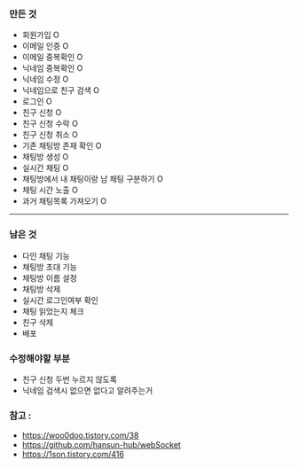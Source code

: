 ### 만든 것
- 회원가입 O
- 이메일 인증 O
- 이메일 중복확인 O
- 닉네임 중복확인 O
- 닉네임 수정 O
- 닉네임으로 친구 검색 O
- 로그인 O
- 친구 신청 O
- 친구 신청 수락 O
- 친구 신청 취소 O
- 기존 채팅방 존재 확인 O
- 채팅방 생성 O
- 실시간 채팅 O
- 채팅방에서 내 채팅이랑 남 채팅 구분하기 O
- 채팅 시간 노출 O
- 과거 채팅목록 가져오기 O
---
### 남은 것
- 다인 채팅 기능
- 채팅방 초대 기능
- 채팅방 이름 설정
- 채팅방 삭제
- 실시간 로그인여부 확인
- 채팅 읽었는지 체크
- 친구 삭제
- 배포
### 수정해야할 부분
- 친구 신청 두번 누르지 않도록
- 닉네임 검색시 없으면 없다고 알려주는거

### 참고 : 
- https://woo0doo.tistory.com/38
- https://github.com/hansun-hub/webSocket
- https://1son.tistory.com/416
